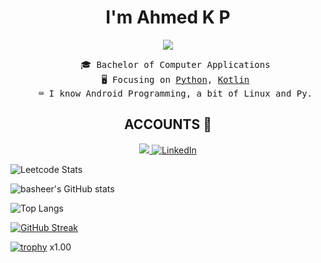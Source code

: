 <h1 align="center">I'm Ahmed K P</h1>
<p align="center"><img src="https://komarev.com/ghpvc/?username=basheerkp" /></p>
<ul align="center" style="list-style-type:none;">
<samp>
<li>🎓 Bachelor of Computer Applications</li>
<li>🖥️ Focusing on <a href="https://python.org">Python</a>, <a href="https://kotlinlang.org//">Kotlin</a></li>
<li>⌨️ I know Android Programming, a bit of Linux and Py.
</ul>

<h2 align="center">ACCOUNTS 📌</h2>

<p align="center">
    <a href="https://stackoverflow.com/users/14073590/b4sh33r">
        <img src="https://img.shields.io/badge/Stack_Overflow-F48024?&style=for-the-badge&logoColor=white&logo=stackoverflow alt="Stack Overflow" />
    </a>
    <a href="www.linkedin.com/in/basheer-ahmed-kp">
        <img
            src="https://img.shields.io/badge/LinkedIn-blue?&style=for-the-badge&logo=linkedin"
            alt="LinkedIn"
        />
    </a>
</p>

![Leetcode Stats](https://leetcard.jacoblin.cool/B4SH33R)

![basheer's GitHub stats](https://github-readme-stats.vercel.app/api?username=basheerkp&show_icons=true&theme=dark)

![Top Langs](https://github-readme-stats.vercel.app/api/top-langs/?username=basheerkp&hide=css,html&theme=dark)

[![GitHub Streak](https://streak-stats.demolab.com?user=basheerkp&theme=darcula&border_radius=30&mode=weekly&fire=02DDD7)](https://git.io/streak-stats)


[![trophy](https://github-profile-trophy.vercel.app/?username=basheerkp&theme=darkhub)](https://github.com/basheerkp/github-profile-trophy)
x1.00
